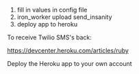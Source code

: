 
1. fill in values in config file
2. iron_worker upload send_insanity
3. deploy app to heroku

To receive Twilio SMS's back:

https://devcenter.heroku.com/articles/ruby

Deploy the Heroku app to your own account
